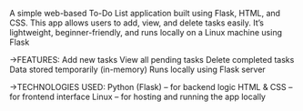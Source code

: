 A simple web-based To-Do List application built using Flask, HTML, and CSS.
This app allows users to add, view, and delete tasks easily. It’s lightweight, beginner-friendly, and runs locally on a Linux machine using Flask

->FEATURES:
 Add new tasks
 View all pending tasks
 Delete completed tasks
 Data stored temporarily (in-memory)
 Runs locally using Flask server

->TECHNOLOGIES USED:
 Python (Flask) – for backend logic
 HTML & CSS – for frontend interface
 Linux – for hosting and running the app locally

 
